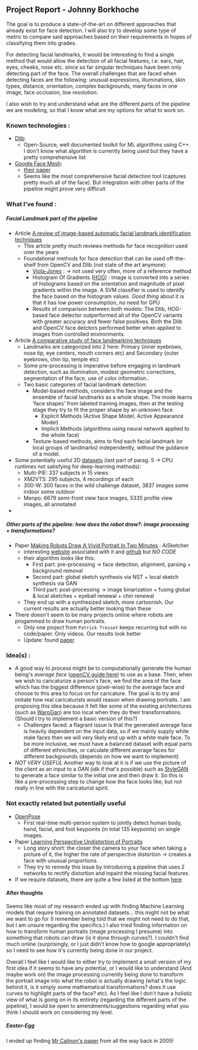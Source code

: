 ## Project Report - Johnny Borkhoche

The goal is to produce a state-of-the-art on different approaches that already exist for face detection. I will also try to develop some type of metric to compare said approaches based on their requirements in hopes of classifying them into grades.

For detecting facial landmarks, it would be interesting to find a single method that would allow the detection of all facial features, i.e. ears, hair, eyes, cheeks, nose etc. since so far singular techniques have been only detecting part of the face.
The overall challenges that are faced when detecting faces are the following: unusual expressions, illuminations, skin types, distance, orientation, complex backgrounds, many faces in one image, face occlusion, low resolution.



I also wish to try and understand what are the different parts of the pipeline we are modeling, so that I know what are my options for what to work on.

### Known technologies : 
- [Dlib](http://dlib.net/):
  - Open-Source, well documented toolkit for ML algorithms using C++. I don't know what algorithm is currently being used but they have a pretty comprehensive list
- [Google Face Mesh](https://google.github.io/mediapipe/solutions/face_mesh.html):
  - [their paper](https://arxiv.org/pdf/1907.06724.pdf) 
  - Seems like the most comprehensive facial detection tool (captures pretty much all of the face). But integration with other parts of the pipeline might prove very difficult

### What I've found :

##### Facial Landmark part of the pipeline

-  Article [A review of image-based automatic facial landmark identification techniques](https://jivp-eurasipjournals.springeropen.com/articles/10.1186/s13640-018-0324-4) 
   -  This article pretty much reviews methods for face recognition used over the years
   -  Foundational methods for face detection that can be used off-the-shelf from OpenCV and Dlib (not state of the art anymore): 
      -  [Viola-Jones](https://www.cs.cmu.edu/~efros/courses/LBMV07/Papers/viola-IJCV-01.pdf) : -> not used very often, more of a reference method
      -  Histogram Of Gradients ([HOG](https://ieeexplore.ieee.org/document/1467360)) : Image is converted into a series of histograms based on the orientation and magnitude of pixel gradients within the image. A SVM classifier is used to identify the face based on the histogram values. *Good thing* about it is that it has low power consumption, no need for GPU
      -  Results of comparison between both models: The Dlib, HOG-based face detector outperformed all of the OpenCV  variants with greater accuracy and fewer false positives. Both the Dlib  and OpenCV face detctors performed better when applied to images from  controlled environments.
-  Article [A comparative study of face landmarking techniques](https://jivp-eurasipjournals.springeropen.com/articles/10.1186/1687-5281-2013-13) 
   -  Landmarks are categorized into 2 here: Primary (inner eyebrows, nose tip, eye centers, mouth corners etc) and Secondary (outer eyebrows, chin tip, temple etc)
   -  Some pre-processing is imperative before engaging in landmark detection, such as illumination, modest geometric corrections, segmentation of the face, use of color information..
   -  Two basic categories of facial landmark detection: 
      -  Model-based methods, considers the face image and the ensemble of facial landmarks as a whole shape. The mode learns 'face shapes' from labeled training images, then at the testing stage they try to fit the proper shape by an unknown face
         -  Explicit Methods (Active Shape Model, Active Appearance Model)
         -  Implicit Methods (algorithms using neural network applied to the whole face)
      -  Texture-based methods, aims to find each facial landmark (or local groups of landmarks) independently, without the guidance of a model. 
-  Some potentially useful 2D [datasets](https://hal.archives-ouvertes.fr/hal-02892002/document) (last part of parag. 5 -> CPU runtimes not satisfying for deep-learning methods):
   -  Multi-PIE: 337 subjects in 15 views
   -  XM2VTS: 295 subjects, 4 recordings of each
   -  300-W: 300 faces in the wild challenge dataset, 3837 images some indoor some outdoor
   -  Menpo: 6679 semi-front view face images, 5335 profile view images, all annotated
-  

##### Other parts of the pipeline: how does the robot draw?: image processing + transformations?

- Paper [Making Robots Draw A Vivid Portrait In Two Minutes](https://arxiv.org/pdf/2005.05526.pdf) : AiSketcher
  - interesting [website](https://ricelll.github.io/AiSketcher/) associated with it and [github](https://github.com/Ricelll/AiSketcher) but *NO CODE* 
  - their algorithm looks like this: 
    - First part: pre-processing -> face detection, alignment, parsing + background removal
    - Second part: global sketch synthesis via NST + local sketch synthesis via GAN
    - Third part: post-processing -> image binarization + fusing global & local sketches + eyeball renewal + chin renewal
  - They end up with a synthesized sketch, more cartoonish. Our current results are actually better looking than these
- There doesn't seem to be many projects online where robots are progammed to draw human portraits.
  - Only one project from `Patrick Tresset` keeps recurring but with no code/paper. Only videos. Our results look better
  - Update: found [paper](https://www.researchgate.net/publication/256937942_Portrait_drawing_by_Paul_the_robot) 


### Idea(s) :

- A good way to process might be to computationally generate the human being's *average face* ([openCV guide here](https://learnopencv.com/average-face-opencv-c-python-tutorial/)) to use as a base. Then, when we wish to caricaturize a person's face, we find the area of the face which has the biggest difference (pixel-wise) to the average face and choose to this area to focus on for caricature. The goal is to try and imitate how real caricaturists would reason when drawing portraits. I am proposing this idea because it felt like some of the existing architectures (such as [WarpGan](https://github.com/seasonSH/WarpGAN)) are too local when they do their transformations. (Should I try to implement a basic version of this?)
  - Challenges faced: a flagrant issue is that the generated average face is heavily dependent on the input data, so if we mainly supply white male faces then we will very likely end up with a white male face. To be more inclusive, we must have a balanced dataset with equal parts of different ethnicities, or calculate different average faces for different backgrounds (depends on how we want to implement)
- *NOT VERY USEFUL* Another way to look at it is if we use the picture of the client as an input to a GAN (idk if that's possible) such as [StyleGAN](https://github.com/lucidrains/stylegan2-pytorch) to generate a face similar to the initial one and then draw it. So this is like a pre-processing step to change how the face looks like, but not really in line with the caricaturist spirit.

### Not exactly related but potentially useful

- [OpenPose](https://github.com/CMU-Perceptual-Computing-Lab/openpose)
  - First real-time multi-person system to jointly detect human  body, hand, facial, and foot keypoints (in total 135 keypoints) on  single images.
- Paper [Learning Perspective Undistortion of Portraits](https://arxiv.org/pdf/1905.07515.pdf)
  - Long story short: the closer the camera to your face when taking a picture of it, the higher the rate of perspective distortion -> creates a face with unusual proportions.
  - They try to remedy this issue by introducing a pipeline that uses 2 networks to rectify distortion and inpaint the missing facial features.
- If we require datasets, there are quite a few listed at the bottom [here](https://viso.ai/deep-learning/face-detection-overview/) 



#### After thoughts 

Seems like most of my research ended up with finding Machine Learning models that require training on annotated datasets... this might not be what we want to go for (I remember being told that we might not need to do that, but I am unsure regarding the specifics.)
I also tried finding information on how to transform human portraits (image processing I presume) into something that robots can draw (is it done through curves?). I couldn't find much online (surprisingly, or I just didn't know how to google appropriately) so I need to see how it's currently being done in our project.

Overall I feel like I would like to either try to implement a small version of my first idea if it seems to have any potential, or I would like to understand (And maybe work on) the image processing currently being done to transform the portrait image into what the robot is actually drawing (what's the logic behind it, is it simply some mathematical transformations? does it use curves to highlight parts of the face? etc). As I feel like I don't have a holistic view of what is going on in its entirety (regarding the different parts of the pipeline), I would be open to amendments/suggestions regarding what you think I should work on considering my level.





##### Easter-Egg

I ended up finding [Mr Calinon's paper](https://ieeexplore.ieee.org/document/1573562) from all the way back in 2005!

